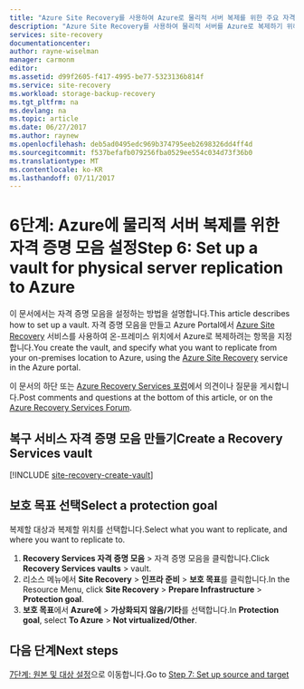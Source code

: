 ```yaml
---
title: "Azure Site Recovery를 사용하여 Azure로 물리적 서버 복제를 위한 주요 자격 증명 모음 설정 | Microsoft Docs"
description: "Azure Site Recovery를 사용하여 물리적 서버를 Azure로 복제하기 위해 자격 증명 모음을 설정하는 데 필요한 단계를 요약합니다."
services: site-recovery
documentationcenter: 
author: rayne-wiselman
manager: carmonm
editor: 
ms.assetid: d99f2605-f417-4995-be77-5323136b814f
ms.service: site-recovery
ms.workload: storage-backup-recovery
ms.tgt_pltfrm: na
ms.devlang: na
ms.topic: article
ms.date: 06/27/2017
ms.author: raynew
ms.openlocfilehash: deb5ad0495edc969b374795eeb2698326dd4ff4d
ms.sourcegitcommit: f537befafb079256fba0529ee554c034d73f36b0
ms.translationtype: MT
ms.contentlocale: ko-KR
ms.lasthandoff: 07/11/2017
---
```

# <a name="step-6-set-up-a-vault-for-physical-server-replication-to-azure"></a><span data-ttu-id="93fa9-103">6단계: Azure에 물리적 서버 복제를 위한 자격 증명 모음 설정</span><span class="sxs-lookup"><span data-stu-id="93fa9-103">Step 6: Set up a vault for physical server replication to Azure</span></span>


<span data-ttu-id="93fa9-104">이 문서에서는 자격 증명 모음을 설정하는 방법을 설명합니다.</span><span class="sxs-lookup"><span data-stu-id="93fa9-104">This article describes how to set up a vault.</span></span> <span data-ttu-id="93fa9-105">자격 증명 모음을 만들고 Azure Portal에서 [Azure Site Recovery](site-recovery-overview.md) 서비스를 사용하여 온-프레미스 위치에서 Azure로 복제하려는 항목을 지정합니다.</span><span class="sxs-lookup"><span data-stu-id="93fa9-105">You create the vault, and specify what you want to replicate from your on-premises location to Azure, using the [Azure Site Recovery](site-recovery-overview.md) service in the Azure portal.</span></span>


<span data-ttu-id="93fa9-106">이 문서의 하단 또는 [Azure Recovery Services 포럼](https://social.msdn.microsoft.com/forums/azure/home?forum=hypervrecovmgr)에서 의견이나 질문을 게시합니다.</span><span class="sxs-lookup"><span data-stu-id="93fa9-106">Post comments and questions at the bottom of this article, or on the [Azure Recovery Services Forum](https://social.msdn.microsoft.com/forums/azure/home?forum=hypervrecovmgr).</span></span>




## <a name="create-a-recovery-services-vault"></a><span data-ttu-id="93fa9-107">복구 서비스 자격 증명 모음 만들기</span><span class="sxs-lookup"><span data-stu-id="93fa9-107">Create a Recovery Services vault</span></span>

[!INCLUDE [site-recovery-create-vault](../../includes/site-recovery-create-vault.md)]

## <a name="select-a-protection-goal"></a><span data-ttu-id="93fa9-108">보호 목표 선택</span><span class="sxs-lookup"><span data-stu-id="93fa9-108">Select a protection goal</span></span>

<span data-ttu-id="93fa9-109">복제할 대상과 복제할 위치를 선택합니다.</span><span class="sxs-lookup"><span data-stu-id="93fa9-109">Select what you want to replicate, and where you want to replicate to.</span></span>

1. <span data-ttu-id="93fa9-110">**Recovery Services 자격 증명 모음** > 자격 증명 모음을 클릭합니다.</span><span class="sxs-lookup"><span data-stu-id="93fa9-110">Click **Recovery Services vaults** > vault.</span></span>
2. <span data-ttu-id="93fa9-111">리소스 메뉴에서 **Site Recovery** > **인프라 준비** > **보호 목표**를 클릭합니다.</span><span class="sxs-lookup"><span data-stu-id="93fa9-111">In the Resource Menu, click **Site Recovery** > **Prepare Infrastructure** > **Protection goal**.</span></span>
3. <span data-ttu-id="93fa9-112">**보호 목표**에서 **Azure에** > **가상화되지 않음/기타**를 선택합니다.</span><span class="sxs-lookup"><span data-stu-id="93fa9-112">In **Protection goal**, select **To Azure** > **Not virtualized/Other**.</span></span>


## <a name="next-steps"></a><span data-ttu-id="93fa9-113">다음 단계</span><span class="sxs-lookup"><span data-stu-id="93fa9-113">Next steps</span></span>

<span data-ttu-id="93fa9-114">[7단계: 원본 및 대상 설정](physical-walkthrough-source-target.md)으로 이동합니다.</span><span class="sxs-lookup"><span data-stu-id="93fa9-114">Go to [Step 7: Set up source and target](physical-walkthrough-source-target.md)</span></span>
